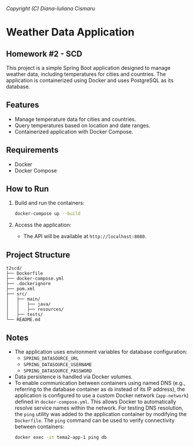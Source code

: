 *Copyright (C) Diana-Iuliana Cismaru*

# Weather Data Application
## Homework #2 - SCD

This project is a simple Spring Boot application designed to manage weather data,
including temperatures for cities and countries. The application is containerized
using Docker and uses PostgreSQL as its database.

## Features
- Manage temperature data for cities and countries.
- Query temperatures based on location and date ranges.
- Containerized application with Docker Compose.

## Requirements
- Docker
- Docker Compose

## How to Run

1. Build and run the containers:
   ```bash
   docker-compose up --build
   ```

2. Access the application:
    - The API will be available at `http://localhost:8080`.

## Project Structure

```
t2scd/
├── Dockerfile
├── docker-compose.yml
├── .dockerignore
├── pom.xml
├── src/
│   ├── main/
│   │   ├── java/
│   │   ├── resources/
│   ├── tests/
└── README.md
```

## Notes
- The application uses environment variables for database configuration:
    - `SPRING_DATASOURCE_URL`
    - `SPRING_DATASOURCE_USERNAME`
    - `SPRING_DATASOURCE_PASSWORD`
- Data persistence is handled via Docker volumes.
- To enable communication between containers using named DNS (e.g., referring
to the database container as `db` instead of its IP address), the application is
configured to use a custom Docker network (`app-network`) defined in 
`docker-compose.yml`. This allows Docker to automatically resolve service names
within the network. For testing DNS resolution, the `ping` utility was added to
the application container by modifying the `Dockerfile`. The `ping` command can
be used to verify connectivity between containers:
   ```bash
  docker exec -it tema2-app-1 ping db
   ```


